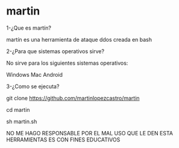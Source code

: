 # martin

1-¿Que es martín?

martín es una herramienta de ataque ddos
creada en bash


2-¿Para que sistemas operativos sirve?

No sirve para los siguientes sistemas operativos:

Windows
Mac
Android 


3-¿Como se ejecuta?

git clone https://github.com/martinlopezcastro/martin

cd martin

sh martin.sh


NO ME HAGO RESPONSABLE POR EL MAL USO QUE LE DEN ESTA 
HERRAMIENTAS ES CON FINES EDUCATIVOS

